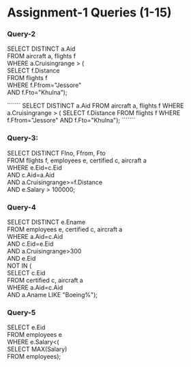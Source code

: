 # Assignment-1 Queries (1-15)

### Query-2
<p>
SELECT DISTINCT a.Aid<br>
FROM aircraft a, flights f<br>
WHERE a.Cruisingrange > (<br>
    SELECT f.Distance<br>
    FROM flights f<br>
    WHERE f.Ffrom="Jessore"<br>
    AND f.Fto="Khulna");
</p>
```````
SELECT DISTINCT a.Aid
FROM aircraft a, flights f
WHERE a.Cruisingrange > (
    SELECT f.Distance
    FROM flights f
    WHERE f.Ffrom="Jessore"
    AND f.Fto="Khulna");
```````


### Query-3:
<p>
SELECT DISTINCT Flno, Ffrom, Fto<br>
FROM flights f, employees e, certified c, aircraft a<br>
WHERE e.Eid=c.Eid<br> 
AND c.Aid=a.Aid<br>
AND a.Cruisingrange>=f.Distance<br> 
AND e.Salary > 100000;
</p>

### Query-4
<p>
SELECT DISTINCT e.Ename<br>
FROM employees e, certified c, aircraft a<br>
WHERE a.Aid=c.Aid<br>
AND c.Eid=e.Eid<br>
AND a.Cruisingrange>300<br>
AND e.Eid<br>
NOT IN (<br>
    SELECT c.Eid<br>
    FROM certified c, aircraft a<br>
    WHERE a.Aid=c.Aid<br>
    AND a.Aname LIKE "Boeing%");
</p>

### Query-5
<p>
SELECT e.Eid<br>
FROM employees e<br>
WHERE e.Salary<(<br>
    SELECT MAX(Salary)<br>
    FROM employees);
</p>
